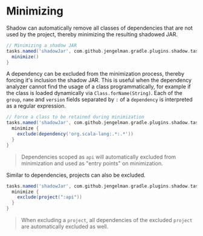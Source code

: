 # Minimizing

Shadow can automatically remove all classes of dependencies that are not used by the project, thereby minimizing the resulting shadowed JAR.

```groovy
// Minimizing a shadow JAR
tasks.named('shadowJar', com.github.jengelman.gradle.plugins.shadow.tasks.ShadowJar) {
  minimize()
}
```

A dependency can be excluded from the minimization process, thereby forcing it's inclusion the shadow JAR.
This is useful when the dependency analyzer cannot find the usage of a class programmatically, for example if the class
is loaded dynamically via `Class.forName(String)`. Each of the `group`, `name` and `version` fields separated by `:` of
a `dependency` is interpreted as a regular expression.

```groovy
// Force a class to be retained during minimization
tasks.named('shadowJar', com.github.jengelman.gradle.plugins.shadow.tasks.ShadowJar) {
  minimize {
    exclude(dependency('org.scala-lang:.*:.*'))
  }
}
```

> Dependencies scoped as `api` will automatically excluded from minimization and used as "entry points" on minimization.

Similar to dependencies, projects can also be excluded.

```groovy
tasks.named('shadowJar', com.github.jengelman.gradle.plugins.shadow.tasks.ShadowJar) {
  minimize {
    exclude(project(":api"))
  }
}
```

> When excluding a `project`, all dependencies of the excluded `project` are automatically
  excluded as well.
